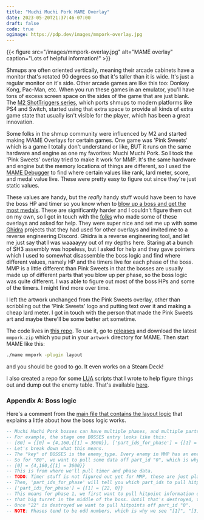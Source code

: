 ```yaml
---
title: "Muchi Muchi Pork MAME Overlay"
date: 2023-05-20T21:37:46-07:00
draft: false
code: true
ogimage: https://pdp.dev/images/mmpork-overlay.jpg
---
```


{{< figure src="/images/mmpork-overlay.jpg" alt="MAME overlay" caption="Lots of helpful information!" >}}

Shmups are often oriented vertically, meaning their arcade cabinets have a monitor that's rotated 90 degrees so that it's taller than it is wide. It's just a regular monitor on it's side. Other arcade games are like this too: Donkey Kong, Pac-Man, etc. When you run these games in an emulator, you'll have tons of excess screen space on the sides of the game that are just blank. The [M2 ShotTriggers series](http://m2stg.com/en/), which ports shmups to modern platforms like PS4 and Switch, started using that extra space to provide all kinds of extra game state that usually isn't visible for the player, which has been a great innovation. 

Some folks in the shmup community were influenced by M2 and started making MAME Overlays for certain games. One game was 'Pink Sweets' which is a game I totally don't understand or like, BUT it runs on the same hardware and engine as one my favorites: Muchi Muchi Pork. So I took the 'Pink Sweets' overlay tried to make it work for MMP. It's the same hardware and engine but the memory locations of things are different, so I used the [MAME Debugger](/posts/mame-debugger-intro/) to find where certain values like rank, lard meter, score, and medal value live. These were pretty easy to figure out since they're just static values.

These values are handy, but the *really* handy stuff would have been to have the boss HP and timer so you know when to [blow up a boss and get the most medals](/posts/gold-pork/). These are significantly harder and I couldn't figure them out on my own, so I got in touch with the [folks](https://twitter.com/ReOlifante) who made some of these overlays and asked for help. They were super nice and set me up with some [Ghidra](https://ghidra-sre.org) projects that they had used for other overlays and invited me to a reverse engineering Discord. Ghidra is a reverse engineering tool, and let me just say that I was waaaayyy out of my depths here. Staring at a bunch of SH3 assembly was hopeless, but I asked for help and they gave pointers which I used to somewhat disassemble the boss logic and find where different values, namely HP and the timers live for each phase of the boss. MMP is a little different than Pink Sweets in that the bosses are usually made up of different parts that you blow up per phase, so the boss logic was quite different. I was able to figure out most of the boss HPs and some of the timers. I might find more over time.

I left the artwork unchanged from the Pink Sweets overlay, other than scribbling out the 'Pink Sweets' logo and putting text over it and making a cheap lard meter. I got in touch with the person that made the Pink Sweets art and maybe there'll be some better art sometime. 

The code lives in [this repo](https://github.com/wnka/muchi-muchi-pork-mame-overlay). To use it, go to [releases](https://github.com/wnka/muchi-muchi-pork-mame-overlay/releases) and download the latest `mmpork.zip` which you put in your `artwork` directory for MAME. Then start MAME like this:

``` sh
./mame mmpork -plugin layout
```

and you should be good to go. It even works on a Steam Deck!

I also created a repo for some [LUA](/posts/mame-lua/) scripts that I wrote to help figure things out and dump out the enemy table. That's available [here](https://github.com/wnka/mame-lua-scripts).

### Appendix A: Boss logic

Here's a comment from the [main file that contains the layout logic](https://github.com/wnka/muchi-muchi-pork-mame-overlay/blob/main/default.lay) that explains a little about how the boss logic works.

``` lua 
-- Muchi Muchi Pork bosses can have multiple phases, and multiple parts that you have to destroy per phase.
-- For example, the stage one BOSSES entry looks like this:
-- [80] = {[0] = {4,160,{[1] = 3600}}, ['part_ids_for_phase'] = {[1] = {22, 0}} },
-- Let's break down what this means.
-- The "key" of BOSSES is the enemy_type. Every enemy in MMP has an enemy_type, which for the stage one boss is "80"
-- So for "80", we want to pull some data off part_id "0", which is why we've got this record:
-- [0] = {4,160,{[1] = 3600}}
-- This is from where we'll pull timer and phase data.
-- TODO: Timer stuff is not figured out yet for MMP, these are just placeholders from Pink Sweets.
-- Then, 'part_ids_for_phase' will tell you which part_ids to pull hitpoint information from:
-- ['part_ids_for_phase'] = {[1] = {22, 0}}
-- This means for phase 1, we first want to pull hitpoint information off part_id "22", which is
-- that big turret in the middle of the boss. Until that's destroyed, the main part can't take damage.
-- Once "22" is destroyed we want to pull hitpoints off part_id "0".
-- NOTE: Phases tend to be odd numbers, which is why we see "[1]", "[3]", and "[5]" in 'part_ids_for_phase'.
```
